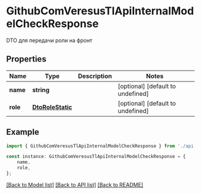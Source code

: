 # GithubComVeresusTlApiInternalModelCheckResponse

DTO для передачи роли на фронт

## Properties

Name | Type | Description | Notes
------------ | ------------- | ------------- | -------------
**name** | **string** |  | [optional] [default to undefined]
**role** | [**DtoRoleStatic**](DtoRoleStatic.md) |  | [optional] [default to undefined]

## Example

```typescript
import { GithubComVeresusTlApiInternalModelCheckResponse } from './api';

const instance: GithubComVeresusTlApiInternalModelCheckResponse = {
    name,
    role,
};
```

[[Back to Model list]](../README.md#documentation-for-models) [[Back to API list]](../README.md#documentation-for-api-endpoints) [[Back to README]](../README.md)
